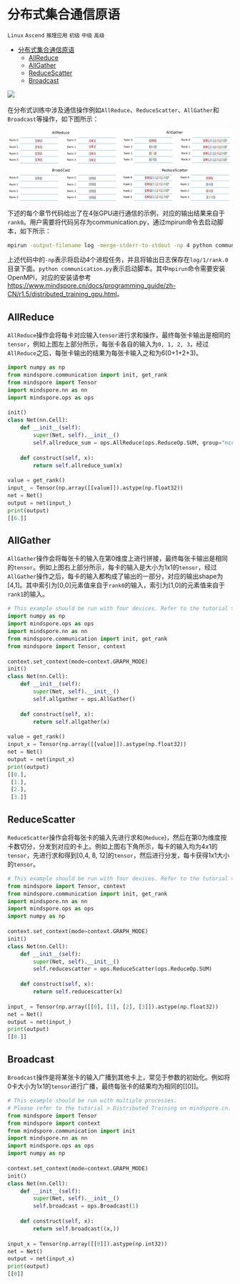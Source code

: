 # 分布式集合通信原语

`Linux` `Ascend` `推理应用` `初级` `中级` `高级`

<!-- TOC -->

- [分布式集合通信原语](#分布式集合通信原语)
    - [AllReduce](#allreduce)
    - [AllGather](#allgather)
    - [ReduceScatter](#reducescatter)
    - [Broadcast](#broadcast)

<!-- /TOC -->

<a href="https://gitee.com/mindspore/docs/blob/r1.5/docs/mindspore/programming_guide/source_zh_cn/distributed_training_ops.md" target="_blank"><img src="https://gitee.com/mindspore/docs/raw/r1.5/resource/_static/logo_source.png"></a>

在分布式训练中涉及通信操作例如`AllReduce`、`ReduceScatter`、`AllGather`和`Broadcast`等操作，如下图所示：

![image](./images/communication.png)

下述的每个章节代码给出了在4张GPU进行通信的示例，对应的输出结果来自于`rank0`。用户需要将代码另存为communication.py，通过mpirun命令去启动脚本，如下所示：

```bash
mpirun -output-filename log -merge-stderr-to-stdout -np 4 python communication.py
```

上述代码中的`-np`表示将启动4个进程任务，并且将输出日志保存在`log/1/rank.0`目录下面。`python communication.py`表示启动脚本。其中`mpirun`命令需要安装OpenMPI，对应的安装请参考<https://www.mindspore.cn/docs/programming_guide/zh-CN/r1.5/distributed_training_gpu.html>。

## AllReduce

`AllReduce`操作会将每卡对应输入`tensor`进行求和操作，最终每张卡输出是相同的`tensor`，例如上图左上部分所示，每张卡各自的输入为`0, 1, 2, 3`，经过`AllReduce`之后，每张卡输出的结果为每张卡输入之和为6(0+1+2+3)。

```python
import numpy as np
from mindspore.communication import init, get_rank
from mindspore import Tensor
import mindspore.nn as nn
import mindspore.ops as ops

init()
class Net(nn.Cell):
    def __init__(self):
        super(Net, self).__init__()
        self.allreduce_sum = ops.AllReduce(ops.ReduceOp.SUM, group="nccl_world_group")

    def construct(self, x):
        return self.allreduce_sum(x)

value = get_rank()
input_ = Tensor(np.array([[value]]).astype(np.float32))
net = Net()
output = net(input_)
print(output)
[[6.]]
```

## AllGather

`AllGather`操作会将每张卡的输入在第0维度上进行拼接，最终每张卡输出是相同的`tensor`。例如上图右上部分所示，每卡的输入是大小为1x1的`tensor`，经过`AllGather`操作之后，每卡的输入都构成了输出的一部分，对应的输出shape为[4,1]。其中索引为[0,0]元素值来自于`rank0`的输入，索引为[1,0]的元素值来自于`rank1`的输入。

```python
# This example should be run with four devices. Refer to the tutorial > Distributed Training on mindspore.cn
import numpy as np
import mindspore.ops as ops
import mindspore.nn as nn
from mindspore.communication import init, get_rank
from mindspore import Tensor, context

context.set_context(mode=context.GRAPH_MODE)
init()
class Net(nn.Cell):
    def __init__(self):
        super(Net, self).__init__()
        self.allgather = ops.AllGather()

    def construct(self, x):
        return self.allgather(x)

value = get_rank()
input_x = Tensor(np.array([[value]]).astype(np.float32))
net = Net()
output = net(input_x)
print(output)
[[0.],
 [1.],
 [2.],
 [3.]]
```

## ReduceScatter

`ReduceScatter`操作会将每张卡的输入先进行求和(`Reduce`)，然后在第0为维度按卡数切分，分发到对应的卡上。例如上图右下角所示，每卡的输入均为4x1的`tensor`，先进行求和得到[0,4, 8, 12]的`tensor`，然后进行分发，每卡获得1x1大小的`tensor`。

```python
# This example should be run with four devices. Refer to the tutorial > Distributed Training on mindspore.cn
from mindspore import Tensor, context
from mindspore.communication import init, get_rank
import mindspore.nn as nn
import mindspore.ops as ops
import numpy as np

context.set_context(mode=context.GRAPH_MODE)
init()
class Net(nn.Cell):
    def __init__(self):
        super(Net, self).__init__()
        self.reducescatter = ops.ReduceScatter(ops.ReduceOp.SUM)

    def construct(self, x):
        return self.reducescatter(x)

input_ = Tensor(np.array([[0], [1], [2], [3]]).astype(np.float32))
net = Net()
output = net(input_)
print(output)
[[0.]]
```

## Broadcast

`Broadcast`操作是将某张卡的输入广播到其他卡上，常见于参数的初始化。例如将0卡大小为1x1的`tensor`进行广播，最终每张卡的结果均为相同的[[0]]。

```python
# This example should be run with multiple processes.
# Please refer to the tutorial > Distributed Training on mindspore.cn.
from mindspore import Tensor
from mindspore import context
from mindspore.communication import init
import mindspore.nn as nn
import mindspore.ops as ops
import numpy as np

context.set_context(mode=context.GRAPH_MODE)
init()
class Net(nn.Cell):
    def __init__(self):
        super(Net, self).__init__()
        self.broadcast = ops.Broadcast(1)

    def construct(self, x):
        return self.broadcast((x,))

input_x = Tensor(np.array([[0]]).astype(np.int32))
net = Net()
output = net(input_x)
print(output)
[[0]]
```
